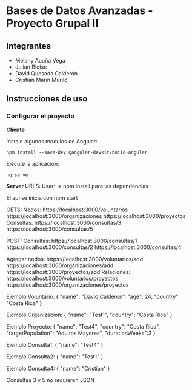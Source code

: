 # Bases de Datos Avanzadas - Proyecto Grupal II

## Integrantes
- Melany Acuña Vega
- Julian Bloise 
- David Quesada Calderón
- Cristian Marin Murilo

## Instrucciones de uso

### Configurar el proyecto

**Cliente**

Instale algunos modulos de Angular:

```
npm install --save-dev @angular-devkit/build-angular
```

Ejecute la aplicación:

```
ng serve
```

**Server**
URLS:
Usar:
-> npm install 
para las dependencias

El api se inicia con npm start

GETS:
Nodos:
https://localhost:3000/voluntarios
https://localhost:3000/organizaciones
https://localhost:3000/proyectos
Consultas:
https://localhost:3000/consultas/3
https://localhost:3000/consultas/5

POST:
Consultas:
https://localhost:3000/consultas/1
https://localhost:3000/consultas/2
https://localhost:3000/consultas/4

Agregar nodos:
https://localhost:3000/voluntarios/add
https://localhost:3000/organizaciones/add
https://localhost:3000/proyectos/add
Relaciones:
https://localhost:3000/voluntarios/proyectos
https://localhost:3000/organizaciones/proyectos

Ejemplo Voluntario:
{
    "name": "David Calderon",
    "age": 24,
    "country": "Costa Rica"
}

Ejemplo Organizacion:
{
    "name": "Test1",
    "country": "Costa Rica"
}

Ejemplo Proyecto:
{
    "name": "Test4",
    "country": "Costa Rica",
    "targetPopulation": "Adultos Mayores",
    "durationWeeks":3
}

Ejemplo Consulta1:
{
    "name": "Test4"
}

Ejemplo Consulta2:
{
    "name": "Test1"
}

Ejemplo Consulta4:
{
    "name": "Cristian"
}

Consultas 3 y 5 no requieren JSON





